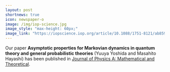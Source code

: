 ```yaml
---
layout: post
shortnews: true
icon: newspaper-o
image: /img/iop-science.jpg
image_style: "max-height: 60px;"
image_link: "https://iopscience.iop.org/article/10.1088/1751-8121/ab8599"
---
```


Our paper **Asymptotic properties for Markovian dynamics in quantum theory and general probabilistic theories** (Yuuya Yoshida and Masahito Hayashi) has been published in [Journal of Physics A: Mathematical and Theoretical](https://iopscience.iop.org/article/10.1088/1751-8121/ab8599).

